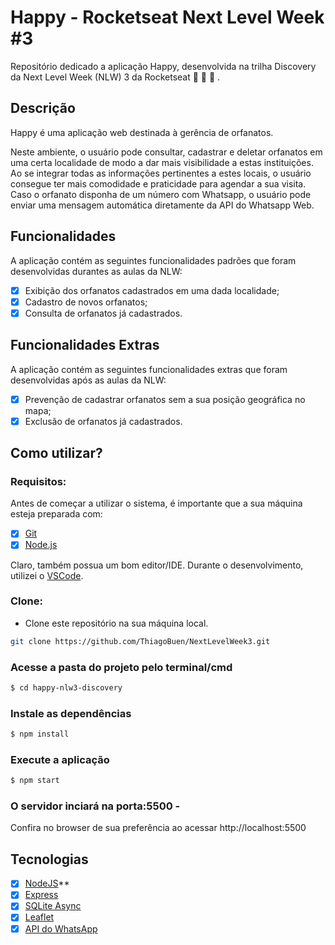 # Happy - Rocketseat Next Level Week #3

Repositório dedicado a aplicação Happy, desenvolvida na trilha Discovery da Next Level Week (NLW) 3 da Rocketseat :rocket: :rocket: :rocket: .

## Descrição

Happy é uma aplicação web destinada à gerência de orfanatos. 

Neste ambiente, o usuário pode consultar, cadastrar e deletar orfanatos em uma certa localidade de modo a dar mais visibilidade a estas instituições. Ao se integrar todas as informações pertinentes a estes locais, o usuário consegue ter mais comodidade e praticidade para agendar a sua visita. Caso o orfanato disponha de um número com Whatsapp, o usuário pode enviar uma mensagem automática diretamente da API do Whatsapp Web.


## Funcionalidades

A aplicação contém as seguintes funcionalidades padrões que foram desenvolvidas durantes as aulas da NLW:

- [X] Exibição dos orfanatos cadastrados em uma dada localidade;
- [X] Cadastro de novos orfanatos;
- [X] Consulta de orfanatos já cadastrados.

## Funcionalidades Extras

A aplicação contém as seguintes funcionalidades extras que foram desenvolvidas após as aulas da NLW:

- [X] Prevenção de cadastrar orfanatos sem a sua posição geográfica no mapa;
- [X] Exclusão de orfanatos já cadastrados.

## Como utilizar?

### Requisitos:

Antes de começar a utilizar o sistema, é importante que a sua máquina esteja preparada com:

- [X] [Git](https://git-scm.com)
- [X] [Node.js](https://nodejs.org/en/)

Claro, também possua um bom editor/IDE. Durante o desenvolvimento, utilizei o [VSCode](https://code.visualstudio.com/).


### Clone:
- Clone este repositório na sua máquina local.
``` sh
git clone https://github.com/ThiagoBuen/NextLevelWeek3.git
```
 
### Acesse a pasta do projeto pelo terminal/cmd
``` sh
$ cd happy-nlw3-discovery
```
### Instale as dependências
``` sh
$ npm install
```
### Execute a aplicação
``` sh
$ npm start
```

### O servidor inciará na porta:5500 - 
Confira no browser de sua preferência ao acessar http://localhost:5500


## Tecnologias

- [X] [NodeJS](https://nodejs.org/en/)**
- [X] [Express](https://expressjs.com/)
- [X] [SQLite Async](https://www.npmjs.com/package/sqlite-async)
- [X] [Leaflet](https://leafletjs.com/)
- [X] [API do WhatsApp](https://olhardigital.com.br/dicas_e_tutoriais/noticia/crie-um-link-para-o-seu-numero-no-whatsapp-e-facilite-o-papo-com-outros-contatos/69246)
